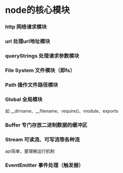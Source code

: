 # node的核心模块
### http 网络请求模块
### url 处理url地址模块
### queryStrings 处理请求参数模块
### File System 文件模块（即fs）
### Path 操作文件路径模块
### Global 全局模块
如 __dirname、__filename、require()、module、exports
### Buffer 专门存放二进制数据的缓冲区
### Stream 可读流、可写流等各种流
api简单，要理解运行机制
### EventEmitter 事件处理（触发器）
